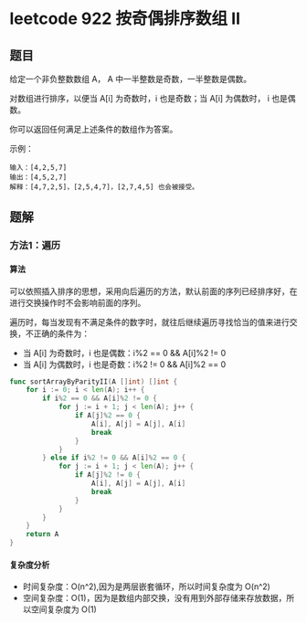 # leetcode 922 按奇偶排序数组 II

## 题目

给定一个非负整数数组 A， A 中一半整数是奇数，一半整数是偶数。

对数组进行排序，以便当 A[i] 为奇数时，i 也是奇数；当 A[i] 为偶数时， i 也是偶数。

你可以返回任何满足上述条件的数组作为答案。

示例：

```text
输入：[4,2,5,7]
输出：[4,5,2,7]
解释：[4,7,2,5]，[2,5,4,7]，[2,7,4,5] 也会被接受。

```

## 题解

### 方法1：遍历

#### 算法

可以依照插入排序的思想，采用向后遍历的方法，默认前面的序列已经排序好，在进行交换操作时不会影响前面的序列。

遍历时，每当发现有不满足条件的数字时，就往后继续遍历寻找恰当的值来进行交换，不正确的条件为：

- 当 A[i] 为奇数时，i 也是偶数：i%2 == 0 && A[i]%2 != 0
- 当 A[i] 为偶数时，i 也是奇数：i%2 != 0 && A[i]%2 == 0

```go
func sortArrayByParityII(A []int) []int {
	for i := 0; i < len(A); i++ {
		if i%2 == 0 && A[i]%2 != 0 {
			for j := i + 1; j < len(A); j++ {
				if A[j]%2 == 0 {
					A[i], A[j] = A[j], A[i]
					break
				}
			}
		} else if i%2 != 0 && A[i]%2 == 0 {
			for j := i + 1; j < len(A); j++ {
				if A[j]%2 != 0 {
					A[i], A[j] = A[j], A[i]
					break
				}
			}
		}
	}
	return A
}
```

#### 复杂度分析

- 时间复杂度：O(n^2),因为是两层嵌套循环，所以时间复杂度为 O(n^2)
- 空间复杂度：O(1)，因为是数组内部交换，没有用到外部存储来存放数据，所以空间复杂度为 O(1)